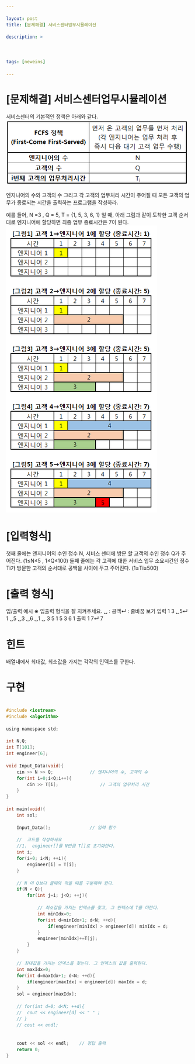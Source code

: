 ```yaml
---

layout: post
title: [문제해결] 서비스센터업무시뮬레이션

description: >



tags: [neweins]

---
```


# [문제해결] 서비스센터업무시뮬레이션

서비스센터의 기본적인 정책은 아래와 같다.
![](/assets/img/serviceCenter_1.png)


엔지니어의 수와 고객의 수 그리고 각 고객의 업무처리 시간이 주어질 때
모든 고객의 업무가 종료되는 시간을 출력하는 프로그램을 작성하라.

예를 들어, N =3 , Q = 5, T = {1, 5, 3, 6, 1} 일 때, 아래 그림과 같이
도착한 고객 순서대로 엔지니어에 할당하면 최종 업무 종료시간은 7이 된다.
![](/assets/img/serviceCenter_2.png)



# [입력형식]

첫째 줄에는 엔지니어의 수인 정수 N,
서비스 센터에 방문 할 고객의 수인 정수 Q가 주어진다. (1≤N≤5 , 1≤Q≤100)
둘째 줄에는 각 고객에 대한 서비스 업무 소요시간인 정수 Ti가
방문한 고객의 순서대로 공백을 사이에 두고 주어진다. (1≤Ti≤500)

# [출력 형식]
입/출력 예시
⋇ 입출력 형식을 잘 지켜주세요.
␣ : 공백↵ : 줄바꿈
보기 입력 1
3 ␣5↵
1 ␣5 ␣3 ␣6 ␣1 ␣
3 5
1 5 3 6 1 
출력 1
7↵
7


# 힌트
배열내에서 최대값, 최소값을 가지는 각각의 인덱스를 구한다.


# 구현

~~~C

#include <iostream>
#include <algorithm>

using namespace std;

int N,Q;
int T[101];
int engineer[6];

void Input_Data(void){	
	cin >> N >> Q;				// 엔지니어의 수, 고객의 수
	for(int i=0;i<Q;i++){
		cin >> T[i];				// 고객의 업무처리 시간
	}
}

int main(void){
	int sol;

	Input_Data();				// 입력 함수

	//	코드를 작성하세요
	//1.  engineer[]를 N만큼 T[]로 초기화한다.
	int i;
	for(i=0; i<N; ++i){
		engineer[i] = T[i];
	}
	
	// N 이 Q보다 클때와 작을 때를 구분해야 한다.
	if(N < Q){		
		for(int j=i; j<Q; ++j){
			
			// 최소값을 가지는 인덱스를 찾고, 그 인덱스에 T를 더한다.
			int minIdx=0;
			for(int d=minIdx+1; d<N; ++d){
				if(engineer[minIdx] > engineer[d]) minIdx = d;
			}					
			engineer[minIdx]+=T[j];
		}
	}

	// 최대값을 가지는 인덱스를 찾는다. 그 인덱스의 값을 출력한다.
	int maxIdx=0;
	for(int d=maxIdx+1; d<N; ++d){
		if(engineer[maxIdx] < engineer[d]) maxIdx = d;
	}
	sol = engineer[maxIdx];

	// for(int d=0; d<N; ++d){
	// 	cout << engineer[d] << " " ;
	// }
	// cout << endl;

	
	cout << sol << endl;	// 정답 출력
	return 0;
}

~~~
